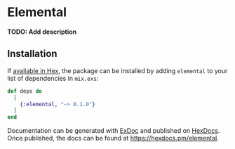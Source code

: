 # Elemental

**TODO: Add description**

## Installation

If [available in Hex](https://hex.pm/docs/publish), the package can be installed
by adding `elemental` to your list of dependencies in `mix.exs`:

```elixir
def deps do
  [
    {:elemental, "~> 0.1.0"}
  ]
end
```

Documentation can be generated with [ExDoc](https://github.com/elixir-lang/ex_doc)
and published on [HexDocs](https://hexdocs.pm). Once published, the docs can
be found at <https://hexdocs.pm/elemental>.

